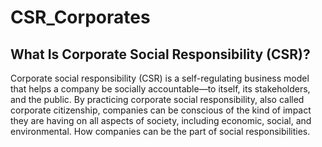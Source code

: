 # CSR_Corporates
## What Is Corporate Social Responsibility (CSR)?
Corporate social responsibility (CSR) is a self-regulating business model that helps a company be socially accountable—to itself, its stakeholders, and the public. By practicing corporate social responsibility, also called corporate citizenship, companies can be conscious of the kind of impact they are having on all aspects of society, including economic, social, and environmental.
How companies can be the part of social responsibilities.
